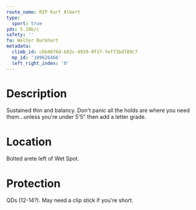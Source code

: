 ```yaml
---
route_name: RIP Kurt Albert
type:
  sport: true
yds: 5.10b/c
safety: ''
fa: Walter Burkhart
metadata:
  climb_id: c6b4076d-b02c-4939-9f37-feff3bd789c7
  mp_id: '109626466'
  left_right_index: '0'
---
```

# Description
Sustained thin and balancy.  Don't panic all the holds are where you need them...unless you're under 5'5" then add a letter grade.

# Location
Bolted arete left of Wet Spot.

# Protection
QDs (12-14?). May need a clip stick if you're short.
